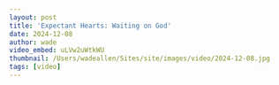 ```yaml
---
layout: post
title: 'Expectant Hearts: Waiting on God'
date: 2024-12-08
author: wade
video_embed: uLVw2uWtkWU
thumbnail: /Users/wadeallen/Sites/site/images/video/2024-12-08.jpg
tags: [video]
---
```


